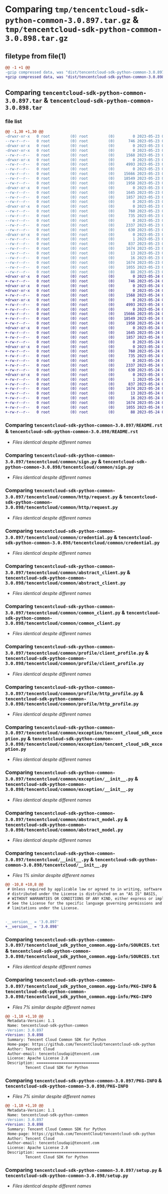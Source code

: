 # Comparing `tmp/tencentcloud-sdk-python-common-3.0.897.tar.gz` & `tmp/tencentcloud-sdk-python-common-3.0.898.tar.gz`

## filetype from file(1)

```diff
@@ -1 +1 @@
-gzip compressed data, was "dist/tencentcloud-sdk-python-common-3.0.897.tar", last modified: Tue May 23 02:18:45 2023, max compression
+gzip compressed data, was "dist/tencentcloud-sdk-python-common-3.0.898.tar", last modified: Wed May 24 01:53:30 2023, max compression
```

## Comparing `tencentcloud-sdk-python-common-3.0.897.tar` & `tencentcloud-sdk-python-common-3.0.898.tar`

### file list

```diff
@@ -1,30 +1,30 @@
-drwxr-xr-x   0 root         (0) root         (0)        0 2023-05-23 02:18:45.000000 tencentcloud-sdk-python-common-3.0.897/
--rw-r--r--   0 root         (0) root         (0)      746 2023-05-23 02:18:45.000000 tencentcloud-sdk-python-common-3.0.897/README.rst
-drwxr-xr-x   0 root         (0) root         (0)        0 2023-05-23 02:18:45.000000 tencentcloud-sdk-python-common-3.0.897/tencentcloud/
-drwxr-xr-x   0 root         (0) root         (0)        0 2023-05-23 02:18:45.000000 tencentcloud-sdk-python-common-3.0.897/tencentcloud/common/
--rw-r--r--   0 root         (0) root         (0)     1568 2023-05-23 02:18:45.000000 tencentcloud-sdk-python-common-3.0.897/tencentcloud/common/sign.py
-drwxr-xr-x   0 root         (0) root         (0)        0 2023-05-23 02:18:45.000000 tencentcloud-sdk-python-common-3.0.897/tencentcloud/common/http/
--rw-r--r--   0 root         (0) root         (0)     4993 2023-05-23 02:18:45.000000 tencentcloud-sdk-python-common-3.0.897/tencentcloud/common/http/request.py
--rw-r--r--   0 root         (0) root         (0)        0 2023-05-23 02:18:45.000000 tencentcloud-sdk-python-common-3.0.897/tencentcloud/common/http/__init__.py
--rw-r--r--   0 root         (0) root         (0)    15666 2023-05-23 02:18:45.000000 tencentcloud-sdk-python-common-3.0.897/tencentcloud/common/credential.py
--rw-r--r--   0 root         (0) root         (0)    18549 2023-05-23 02:18:45.000000 tencentcloud-sdk-python-common-3.0.897/tencentcloud/common/abstract_client.py
--rw-r--r--   0 root         (0) root         (0)     1958 2023-05-23 02:18:45.000000 tencentcloud-sdk-python-common-3.0.897/tencentcloud/common/common_client.py
-drwxr-xr-x   0 root         (0) root         (0)        0 2023-05-23 02:18:45.000000 tencentcloud-sdk-python-common-3.0.897/tencentcloud/common/profile/
--rw-r--r--   0 root         (0) root         (0)     1645 2023-05-23 02:18:45.000000 tencentcloud-sdk-python-common-3.0.897/tencentcloud/common/profile/client_profile.py
--rw-r--r--   0 root         (0) root         (0)     1857 2023-05-23 02:18:45.000000 tencentcloud-sdk-python-common-3.0.897/tencentcloud/common/profile/http_profile.py
--rw-r--r--   0 root         (0) root         (0)        0 2023-05-23 02:18:45.000000 tencentcloud-sdk-python-common-3.0.897/tencentcloud/common/profile/__init__.py
-drwxr-xr-x   0 root         (0) root         (0)        0 2023-05-23 02:18:45.000000 tencentcloud-sdk-python-common-3.0.897/tencentcloud/common/exception/
--rw-r--r--   0 root         (0) root         (0)      760 2023-05-23 02:18:45.000000 tencentcloud-sdk-python-common-3.0.897/tencentcloud/common/exception/tencent_cloud_sdk_exception.py
--rw-r--r--   0 root         (0) root         (0)      735 2023-05-23 02:18:45.000000 tencentcloud-sdk-python-common-3.0.897/tencentcloud/common/exception/__init__.py
--rw-r--r--   0 root         (0) root         (0)        0 2023-05-23 02:18:45.000000 tencentcloud-sdk-python-common-3.0.897/tencentcloud/common/__init__.py
--rw-r--r--   0 root         (0) root         (0)     2337 2023-05-23 02:18:45.000000 tencentcloud-sdk-python-common-3.0.897/tencentcloud/common/abstract_model.py
--rw-r--r--   0 root         (0) root         (0)      630 2023-05-23 02:18:45.000000 tencentcloud-sdk-python-common-3.0.897/tencentcloud/__init__.py
-drwxr-xr-x   0 root         (0) root         (0)        0 2023-05-23 02:18:45.000000 tencentcloud-sdk-python-common-3.0.897/tencentcloud_sdk_python_common.egg-info/
--rw-r--r--   0 root         (0) root         (0)        1 2023-05-23 02:18:45.000000 tencentcloud-sdk-python-common-3.0.897/tencentcloud_sdk_python_common.egg-info/dependency_links.txt
--rw-r--r--   0 root         (0) root         (0)      837 2023-05-23 02:18:45.000000 tencentcloud-sdk-python-common-3.0.897/tencentcloud_sdk_python_common.egg-info/SOURCES.txt
--rw-r--r--   0 root         (0) root         (0)     1674 2023-05-23 02:18:45.000000 tencentcloud-sdk-python-common-3.0.897/tencentcloud_sdk_python_common.egg-info/PKG-INFO
--rw-r--r--   0 root         (0) root         (0)       13 2023-05-23 02:18:45.000000 tencentcloud-sdk-python-common-3.0.897/tencentcloud_sdk_python_common.egg-info/top_level.txt
--rw-r--r--   0 root         (0) root         (0)       16 2023-05-23 02:18:45.000000 tencentcloud-sdk-python-common-3.0.897/tencentcloud_sdk_python_common.egg-info/requires.txt
--rw-r--r--   0 root         (0) root         (0)     1674 2023-05-23 02:18:45.000000 tencentcloud-sdk-python-common-3.0.897/PKG-INFO
--rw-r--r--   0 root         (0) root         (0)     1055 2023-05-23 02:18:45.000000 tencentcloud-sdk-python-common-3.0.897/setup.py
--rw-r--r--   0 root         (0) root         (0)       88 2023-05-23 02:18:45.000000 tencentcloud-sdk-python-common-3.0.897/setup.cfg
+drwxr-xr-x   0 root         (0) root         (0)        0 2023-05-24 01:53:30.000000 tencentcloud-sdk-python-common-3.0.898/
+-rw-r--r--   0 root         (0) root         (0)      746 2023-05-24 01:53:30.000000 tencentcloud-sdk-python-common-3.0.898/README.rst
+drwxr-xr-x   0 root         (0) root         (0)        0 2023-05-24 01:53:30.000000 tencentcloud-sdk-python-common-3.0.898/tencentcloud/
+drwxr-xr-x   0 root         (0) root         (0)        0 2023-05-24 01:53:30.000000 tencentcloud-sdk-python-common-3.0.898/tencentcloud/common/
+-rw-r--r--   0 root         (0) root         (0)     1568 2023-05-24 01:53:30.000000 tencentcloud-sdk-python-common-3.0.898/tencentcloud/common/sign.py
+drwxr-xr-x   0 root         (0) root         (0)        0 2023-05-24 01:53:30.000000 tencentcloud-sdk-python-common-3.0.898/tencentcloud/common/http/
+-rw-r--r--   0 root         (0) root         (0)     4993 2023-05-24 01:53:30.000000 tencentcloud-sdk-python-common-3.0.898/tencentcloud/common/http/request.py
+-rw-r--r--   0 root         (0) root         (0)        0 2023-05-24 01:53:30.000000 tencentcloud-sdk-python-common-3.0.898/tencentcloud/common/http/__init__.py
+-rw-r--r--   0 root         (0) root         (0)    15666 2023-05-24 01:53:30.000000 tencentcloud-sdk-python-common-3.0.898/tencentcloud/common/credential.py
+-rw-r--r--   0 root         (0) root         (0)    18549 2023-05-24 01:53:30.000000 tencentcloud-sdk-python-common-3.0.898/tencentcloud/common/abstract_client.py
+-rw-r--r--   0 root         (0) root         (0)     1958 2023-05-24 01:53:30.000000 tencentcloud-sdk-python-common-3.0.898/tencentcloud/common/common_client.py
+drwxr-xr-x   0 root         (0) root         (0)        0 2023-05-24 01:53:30.000000 tencentcloud-sdk-python-common-3.0.898/tencentcloud/common/profile/
+-rw-r--r--   0 root         (0) root         (0)     1645 2023-05-24 01:53:30.000000 tencentcloud-sdk-python-common-3.0.898/tencentcloud/common/profile/client_profile.py
+-rw-r--r--   0 root         (0) root         (0)     1857 2023-05-24 01:53:30.000000 tencentcloud-sdk-python-common-3.0.898/tencentcloud/common/profile/http_profile.py
+-rw-r--r--   0 root         (0) root         (0)        0 2023-05-24 01:53:30.000000 tencentcloud-sdk-python-common-3.0.898/tencentcloud/common/profile/__init__.py
+drwxr-xr-x   0 root         (0) root         (0)        0 2023-05-24 01:53:30.000000 tencentcloud-sdk-python-common-3.0.898/tencentcloud/common/exception/
+-rw-r--r--   0 root         (0) root         (0)      760 2023-05-24 01:53:30.000000 tencentcloud-sdk-python-common-3.0.898/tencentcloud/common/exception/tencent_cloud_sdk_exception.py
+-rw-r--r--   0 root         (0) root         (0)      735 2023-05-24 01:53:30.000000 tencentcloud-sdk-python-common-3.0.898/tencentcloud/common/exception/__init__.py
+-rw-r--r--   0 root         (0) root         (0)        0 2023-05-24 01:53:30.000000 tencentcloud-sdk-python-common-3.0.898/tencentcloud/common/__init__.py
+-rw-r--r--   0 root         (0) root         (0)     2337 2023-05-24 01:53:30.000000 tencentcloud-sdk-python-common-3.0.898/tencentcloud/common/abstract_model.py
+-rw-r--r--   0 root         (0) root         (0)      630 2023-05-24 01:53:30.000000 tencentcloud-sdk-python-common-3.0.898/tencentcloud/__init__.py
+drwxr-xr-x   0 root         (0) root         (0)        0 2023-05-24 01:53:30.000000 tencentcloud-sdk-python-common-3.0.898/tencentcloud_sdk_python_common.egg-info/
+-rw-r--r--   0 root         (0) root         (0)        1 2023-05-24 01:53:30.000000 tencentcloud-sdk-python-common-3.0.898/tencentcloud_sdk_python_common.egg-info/dependency_links.txt
+-rw-r--r--   0 root         (0) root         (0)      837 2023-05-24 01:53:30.000000 tencentcloud-sdk-python-common-3.0.898/tencentcloud_sdk_python_common.egg-info/SOURCES.txt
+-rw-r--r--   0 root         (0) root         (0)     1674 2023-05-24 01:53:30.000000 tencentcloud-sdk-python-common-3.0.898/tencentcloud_sdk_python_common.egg-info/PKG-INFO
+-rw-r--r--   0 root         (0) root         (0)       13 2023-05-24 01:53:30.000000 tencentcloud-sdk-python-common-3.0.898/tencentcloud_sdk_python_common.egg-info/top_level.txt
+-rw-r--r--   0 root         (0) root         (0)       16 2023-05-24 01:53:30.000000 tencentcloud-sdk-python-common-3.0.898/tencentcloud_sdk_python_common.egg-info/requires.txt
+-rw-r--r--   0 root         (0) root         (0)     1674 2023-05-24 01:53:30.000000 tencentcloud-sdk-python-common-3.0.898/PKG-INFO
+-rw-r--r--   0 root         (0) root         (0)     1055 2023-05-24 01:53:30.000000 tencentcloud-sdk-python-common-3.0.898/setup.py
+-rw-r--r--   0 root         (0) root         (0)       88 2023-05-24 01:53:30.000000 tencentcloud-sdk-python-common-3.0.898/setup.cfg
```

### Comparing `tencentcloud-sdk-python-common-3.0.897/README.rst` & `tencentcloud-sdk-python-common-3.0.898/README.rst`

 * *Files identical despite different names*

### Comparing `tencentcloud-sdk-python-common-3.0.897/tencentcloud/common/sign.py` & `tencentcloud-sdk-python-common-3.0.898/tencentcloud/common/sign.py`

 * *Files identical despite different names*

### Comparing `tencentcloud-sdk-python-common-3.0.897/tencentcloud/common/http/request.py` & `tencentcloud-sdk-python-common-3.0.898/tencentcloud/common/http/request.py`

 * *Files identical despite different names*

### Comparing `tencentcloud-sdk-python-common-3.0.897/tencentcloud/common/credential.py` & `tencentcloud-sdk-python-common-3.0.898/tencentcloud/common/credential.py`

 * *Files identical despite different names*

### Comparing `tencentcloud-sdk-python-common-3.0.897/tencentcloud/common/abstract_client.py` & `tencentcloud-sdk-python-common-3.0.898/tencentcloud/common/abstract_client.py`

 * *Files identical despite different names*

### Comparing `tencentcloud-sdk-python-common-3.0.897/tencentcloud/common/common_client.py` & `tencentcloud-sdk-python-common-3.0.898/tencentcloud/common/common_client.py`

 * *Files identical despite different names*

### Comparing `tencentcloud-sdk-python-common-3.0.897/tencentcloud/common/profile/client_profile.py` & `tencentcloud-sdk-python-common-3.0.898/tencentcloud/common/profile/client_profile.py`

 * *Files identical despite different names*

### Comparing `tencentcloud-sdk-python-common-3.0.897/tencentcloud/common/profile/http_profile.py` & `tencentcloud-sdk-python-common-3.0.898/tencentcloud/common/profile/http_profile.py`

 * *Files identical despite different names*

### Comparing `tencentcloud-sdk-python-common-3.0.897/tencentcloud/common/exception/tencent_cloud_sdk_exception.py` & `tencentcloud-sdk-python-common-3.0.898/tencentcloud/common/exception/tencent_cloud_sdk_exception.py`

 * *Files identical despite different names*

### Comparing `tencentcloud-sdk-python-common-3.0.897/tencentcloud/common/exception/__init__.py` & `tencentcloud-sdk-python-common-3.0.898/tencentcloud/common/exception/__init__.py`

 * *Files identical despite different names*

### Comparing `tencentcloud-sdk-python-common-3.0.897/tencentcloud/common/abstract_model.py` & `tencentcloud-sdk-python-common-3.0.898/tencentcloud/common/abstract_model.py`

 * *Files identical despite different names*

### Comparing `tencentcloud-sdk-python-common-3.0.897/tencentcloud/__init__.py` & `tencentcloud-sdk-python-common-3.0.898/tencentcloud/__init__.py`

 * *Files 1% similar despite different names*

```diff
@@ -10,8 +10,8 @@
 # Unless required by applicable law or agreed to in writing, software
 # distributed under the License is distributed on an "AS IS" BASIS,
 # WITHOUT WARRANTIES OR CONDITIONS OF ANY KIND, either express or implied.
 # See the License for the specific language governing permissions and
 # limitations under the License.
 
 
-__version__ = '3.0.897'
+__version__ = '3.0.898'
```

### Comparing `tencentcloud-sdk-python-common-3.0.897/tencentcloud_sdk_python_common.egg-info/SOURCES.txt` & `tencentcloud-sdk-python-common-3.0.898/tencentcloud_sdk_python_common.egg-info/SOURCES.txt`

 * *Files identical despite different names*

### Comparing `tencentcloud-sdk-python-common-3.0.897/tencentcloud_sdk_python_common.egg-info/PKG-INFO` & `tencentcloud-sdk-python-common-3.0.898/tencentcloud_sdk_python_common.egg-info/PKG-INFO`

 * *Files 7% similar despite different names*

```diff
@@ -1,10 +1,10 @@
 Metadata-Version: 1.1
 Name: tencentcloud-sdk-python-common
-Version: 3.0.897
+Version: 3.0.898
 Summary: Tencent Cloud Common SDK for Python
 Home-page: https://github.com/TencentCloud/tencentcloud-sdk-python
 Author: Tencent Cloud
 Author-email: tencentcloudapi@tencent.com
 License: Apache License 2.0
 Description: ============================
         Tencent Cloud SDK for Python
```

### Comparing `tencentcloud-sdk-python-common-3.0.897/PKG-INFO` & `tencentcloud-sdk-python-common-3.0.898/PKG-INFO`

 * *Files 7% similar despite different names*

```diff
@@ -1,10 +1,10 @@
 Metadata-Version: 1.1
 Name: tencentcloud-sdk-python-common
-Version: 3.0.897
+Version: 3.0.898
 Summary: Tencent Cloud Common SDK for Python
 Home-page: https://github.com/TencentCloud/tencentcloud-sdk-python
 Author: Tencent Cloud
 Author-email: tencentcloudapi@tencent.com
 License: Apache License 2.0
 Description: ============================
         Tencent Cloud SDK for Python
```

### Comparing `tencentcloud-sdk-python-common-3.0.897/setup.py` & `tencentcloud-sdk-python-common-3.0.898/setup.py`

 * *Files identical despite different names*

